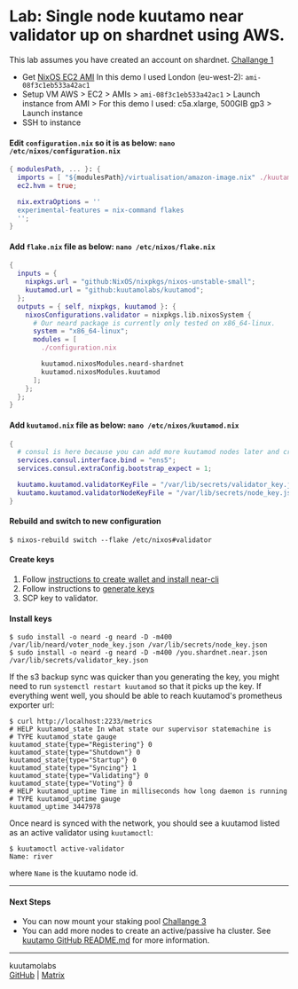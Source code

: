 # Lab: Single node kuutamo near validator up on shardnet using AWS.

This lab assumes you have created an account on shardnet. [Challange 1](https://github.com/near/stakewars-iii/blob/main/challenges/001.md)

- Get [NixOS EC2 AMI](https://nixos.org/download.html#nixos-amazon)
  In this demo I used London (eu-west-2): `ami-08f3c1eb533a42ac1` 
- Setup VM
  AWS > EC2 > AMIs > `ami-08f3c1eb533a42ac1` > Launch instance from AMI > For this demo I used: c5a.xlarge, 500GIB gp3 > Launch instance
- SSH to instance

#### Edit `configuration.nix` so it is as below: `nano /etc/nixos/configuration.nix`
```nix
{ modulesPath, ... }: {
  imports = [ "${modulesPath}/virtualisation/amazon-image.nix" ./kuutamod.nix];
  ec2.hvm = true;

  nix.extraOptions = ''
  experimental-features = nix-command flakes
  '';  
}
```

#### Add `flake.nix` file as below: `nano /etc/nixos/flake.nix`
```nix
{
  inputs = {
    nixpkgs.url = "github:NixOS/nixpkgs/nixos-unstable-small";
    kuutamod.url = "github:kuutamolabs/kuutamod";
  };
  outputs = { self, nixpkgs, kuutamod }: {
    nixosConfigurations.validator = nixpkgs.lib.nixosSystem {
      # Our neard package is currently only tested on x86_64-linux.
      system = "x86_64-linux";
      modules = [
        ./configuration.nix

        kuutamod.nixosModules.neard-shardnet
        kuutamod.nixosModules.kuutamod
      ];
    };
  };
}

```
#### Add `kuutamod.nix` file as below: `nano /etc/nixos/kuutamod.nix`
```nix
{
  # consul is here because you can add more kuutamod nodes later and create an Active/Passive HA cluster.
  services.consul.interface.bind = "ens5";
  services.consul.extraConfig.bootstrap_expect = 1;

  kuutamo.kuutamod.validatorKeyFile = "/var/lib/secrets/validator_key.json";
  kuutamo.kuutamod.validatorNodeKeyFile = "/var/lib/secrets/node_key.json";
}
```

#### Rebuild and switch to new configuration
```console
$ nixos-rebuild switch --flake /etc/nixos#validator
```

#### Create keys

1. Follow [instructions to create wallet and install near-cli](https://github.com/near/stakewars-iii/blob/main/challenges/001.md) 
2. Follow instructions to [generate keys](https://github.com/near/stakewars-iii/blob/main/challenges/002.md#activating-the-node-as-validator)
3. SCP key to validator.

#### Install keys
 
```console
$ sudo install -o neard -g neard -D -m400 /var/lib/neard/voter_node_key.json /var/lib/secrets/node_key.json
$ sudo install -o neard -g neard -D -m400 /you.shardnet.near.json /var/lib/secrets/validator_key.json
```
 
If the s3 backup sync was quicker than you generating the key, you might need to
run `systemctl restart kuutamod` so that it picks up the key. If everything
went well, you should be able to reach kuutamod's prometheus exporter url:

```
$ curl http://localhost:2233/metrics
# HELP kuutamod_state In what state our supervisor statemachine is
# TYPE kuutamod_state gauge
kuutamod_state{type="Registering"} 0
kuutamod_state{type="Shutdown"} 0
kuutamod_state{type="Startup"} 0
kuutamod_state{type="Syncing"} 1
kuutamod_state{type="Validating"} 0
kuutamod_state{type="Voting"} 0
# HELP kuutamod_uptime Time in milliseconds how long daemon is running
# TYPE kuutamod_uptime gauge
kuutamod_uptime 3447978
```

Once neard is synced with the network, you should see a kuutamod listed as an active validator using `kuutamoctl`:

```
$ kuutamoctl active-validator
Name: river
```

where `Name` is the kuutamo node id.

---
#### Next Steps

- You can now mount your staking pool [Challange 3](https://github.com/near/stakewars-iii/blob/main/challenges/003.md)
- You can add more nodes to create an active/passive ha cluster. See [kuutamo GitHub README.md](https://github.com/kuutamolabs/kuutamod/blob/main/README.md) for more information. 

---
kuutamolabs  
[GitHub](https://github.com/kuutamolabs/kuutamod) | [Matrix](https://matrix.to/#/#kuutamo-chat:kuutamo.chat)
